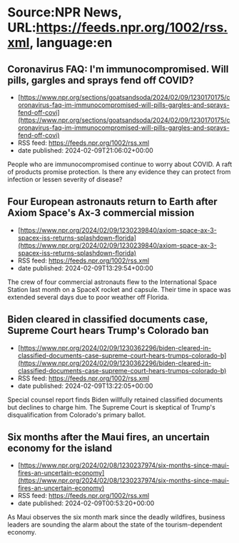 # Source:NPR News, URL:https://feeds.npr.org/1002/rss.xml, language:en

## Coronavirus FAQ: I'm immunocompromised. Will pills, gargles and sprays fend off COVID?
 - [https://www.npr.org/sections/goatsandsoda/2024/02/09/1230170175/coronavirus-faq-im-immunocompromised-will-pills-gargles-and-sprays-fend-off-covi](https://www.npr.org/sections/goatsandsoda/2024/02/09/1230170175/coronavirus-faq-im-immunocompromised-will-pills-gargles-and-sprays-fend-off-covi)
 - RSS feed: https://feeds.npr.org/1002/rss.xml
 - date published: 2024-02-09T21:06:02+00:00

People who are immunocompromised continue to worry about COVID. A raft of products promise protection. Is there any evidence they can protect from infection or lessen severity of disease?

## Four European astronauts return to Earth after Axiom Space's Ax-3 commercial mission
 - [https://www.npr.org/2024/02/09/1230239840/axiom-space-ax-3-spacex-iss-returns-splashdown-florida](https://www.npr.org/2024/02/09/1230239840/axiom-space-ax-3-spacex-iss-returns-splashdown-florida)
 - RSS feed: https://feeds.npr.org/1002/rss.xml
 - date published: 2024-02-09T13:29:54+00:00

The crew of four commercial astronauts flew to the International Space Station last month on a SpaceX rocket and capsule. Their time in space was extended several days due to poor weather off Florida.

## Biden cleared in classified documents case, Supreme Court hears Trump's Colorado ban
 - [https://www.npr.org/2024/02/09/1230362296/biden-cleared-in-classified-documents-case-supreme-court-hears-trumps-colorado-b](https://www.npr.org/2024/02/09/1230362296/biden-cleared-in-classified-documents-case-supreme-court-hears-trumps-colorado-b)
 - RSS feed: https://feeds.npr.org/1002/rss.xml
 - date published: 2024-02-09T13:22:05+00:00

Special counsel report finds Biden willfully retained classified documents but declines to charge him. The Supreme Court is skeptical of Trump's disqualification from Colorado's primary ballot.

## Six months after the Maui fires, an uncertain economy for the island
 - [https://www.npr.org/2024/02/08/1230237974/six-months-since-maui-fires-an-uncertain-economy](https://www.npr.org/2024/02/08/1230237974/six-months-since-maui-fires-an-uncertain-economy)
 - RSS feed: https://feeds.npr.org/1002/rss.xml
 - date published: 2024-02-09T00:53:20+00:00

As Maui observes the six month mark since the deadly wildfires, business leaders are sounding the alarm about the state of the tourism-dependent economy.

